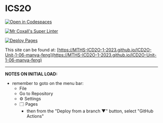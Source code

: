 # ICS2O

[![Open in Codespaces](https://classroom.github.com/assets/launch-codespace-7f7980b617ed060a017424585567c406b6ee15c891e84e1186181d67ecf80aa0.svg)](https://classroom.github.com/open-in-codespaces?assignment_repo_id=14040192)

[![Mr Coxall's Super Linter](https://github.com/MTHS-ICD2O-1-2023/ICD2O-Unit-1-06-manya-feng/workflows/Mr%20Coxall's%20Super%20Linter/badge.svg)](https://github.com/MTHS-ICD2O-1-2023/ICD2O-Unit-1-06-manya-feng/actions)

[![Deploy Pages](https://github.com/MTHS-ICD2O-1-2023/ICD2O-Unit-1-06-manya-feng/workflows/Deploy%20Pages/badge.svg)](https://github.com/MTHS-ICD2O-1-2023/ICD2O-Unit-1-06-manya-feng/actions)

This site can be found at: [https://MTHS-ICD2O-1-2023.github.io/ICD2O-Unit-1-06-manya-feng](https://MTHS-ICD2O-1-2023.github.io/ICD2O-Unit-1-06-manya-feng)

---

**NOTES ON INITIAL LOAD:**
- remember to goto on the menu bar:
  - File
  - Go to Repository
  - ⚙ Settings
  - 🗔 Pages
    - then from the "Deploy from a branch ▼" button, select "GitHub Actions"
